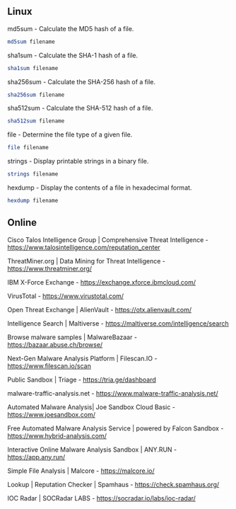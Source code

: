 ## Linux

md5sum - Calculate the MD5 hash of a file.
```bash
md5sum filename
```

sha1sum - Calculate the SHA-1 hash of a file.
```bash
sha1sum filename
```

sha256sum - Calculate the SHA-256 hash of a file.
```bash
sha256sum filename
```

sha512sum - Calculate the SHA-512 hash of a file.
```bash
sha512sum filename
```

file - Determine the file type of a given file.
```bash
file filename
```

strings - Display printable strings in a binary file.
```bash
strings filename
```

hexdump - Display the contents of a file in hexadecimal format.
```bash
hexdump filename
```

## Online

Cisco Talos Intelligence Group | Comprehensive Threat Intelligence - https://www.talosintelligence.com/reputation_center

ThreatMiner.org | Data Mining for Threat Intelligence - https://www.threatminer.org/

IBM X-Force Exchange - https://exchange.xforce.ibmcloud.com/

VirusTotal - https://www.virustotal.com/

Open Threat Exchange | AlienVault - https://otx.alienvault.com/

Intelligence Search | Maltiverse - https://maltiverse.com/intelligence/search

Browse malware samples | MalwareBazaar - https://bazaar.abuse.ch/browse/

Next-Gen Malware Analysis Platform | Filescan.IO - https://www.filescan.io/scan

Public Sandbox | Triage - https://tria.ge/dashboard

malware-traffic-analysis.net - https://www.malware-traffic-analysis.net/

Automated Malware Analysis| Joe Sandbox Cloud Basic - https://www.joesandbox.com/

Free Automated Malware Analysis Service | powered by Falcon Sandbox - https://www.hybrid-analysis.com/

Interactive Online Malware Analysis Sandbox | ANY.RUN - https://app.any.run/

Simple File Analysis | Malcore - https://malcore.io/

Lookup | Reputation Checker | Spamhaus - https://check.spamhaus.org/

IOC Radar | SOCRadar LABS - https://socradar.io/labs/ioc-radar/
